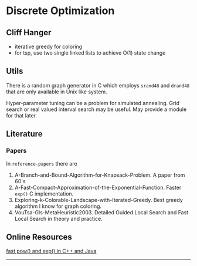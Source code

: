 # Discrete Optimization

## Cliff Hanger
- iterative greedy for coloring
- for tsp, use two single linked lists to achieve O(1) state change

## Utils
There is a random graph generator in C which employs `srand48` and `drand48` that are only available in Unix like system.

Hyper-parameter tuning can be a problem for simulated annealing. Grid search or real valued interval search may be useful. May provide a module for that later.

## Literature
### Papers
In `reference-papers` there are

1. A-Branch-and-Bound-Algorithm-for-Knapsack-Problem. A paper from 60's
2. A-Fast-Compact-Approximation-of-the-Exponential-Function. Faster `exp()` C implementation.
3. Exploring-k-Colorable-Landscape-with-Iterated-Greedy. Best greedy algorithm I know for graph coloring.
4. VouTsa-Gls-MetaHeuristic2003. Detailed Guided Local Search and Fast Local Search in theory and practice.

## Online Resources

[fast pow() and exp() in C++ and Java][0]

---
[0]: https://martin.ankerl.com/2007/10/04/optimized-pow-approximation-for-java-and-c-c/
